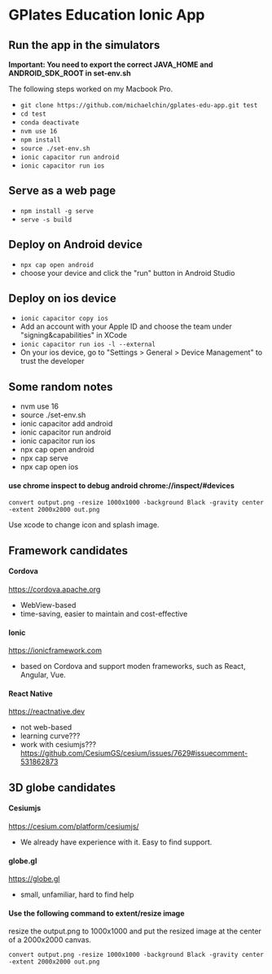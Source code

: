# GPlates Education Ionic App

## Run the app in the simulators

**Important: You need to export the correct JAVA_HOME and ANDROID_SDK_ROOT in set-env.sh**

The following steps worked on my Macbook Pro.

- `git clone https://github.com/michaelchin/gplates-edu-app.git test`
- `cd test`
- `conda deactivate`
- `nvm use 16`
- `npm install`
- `source ./set-env.sh`
- `ionic capacitor run android`
- `ionic capacitor run ios`

## Serve as a web page

- `npm install -g serve`
- `serve -s build`

## Deploy on Android device

- `npx cap open android`
- choose your device and click the "run" button in Android Studio

## Deploy on ios device

- `ionic capacitor copy ios`
- Add an account with your Apple ID and choose the team under "signing&capabilities" in XCode
- `ionic capacitor run ios -l --external`
- On your ios device, go to "Settings > General > Device Management" to trust the developer

## Some random notes

* nvm use 16
* source ./set-env.sh
* ionic capacitor add android
* ionic capacitor run android
* ionic capacitor run ios
* npx cap open android
* npx cap serve
* npx cap open ios

#### use chrome inspect to debug android chrome://inspect/#devices

`convert output.png -resize 1000x1000 -background Black -gravity center -extent 2000x2000 out.png`

Use xcode to change icon and splash image.

## Framework candidates

#### Cordova

https://cordova.apache.org

* WebView-based
* time-saving, easier to maintain and cost-effective

#### Ionic

https://ionicframework.com

* based on Cordova and support moden frameworks, such as React, Angular, Vue.

#### React Native

https://reactnative.dev

* not web-based
* learning curve???
* work with cesiumjs??? https://github.com/CesiumGS/cesium/issues/7629#issuecomment-531862873


## 3D globe candidates

#### Cesiumjs

https://cesium.com/platform/cesiumjs/

* We already have experience with it. Easy to find support.

#### globe.gl

https://globe.gl

* small, unfamiliar, hard to find help


#### Use the following command to extent/resize image

resize the output.png to 1000x1000 and put the resized image at the center of a 2000x2000 canvas.

`convert output.png -resize 1000x1000 -background Black -gravity center -extent 2000x2000 out.png`